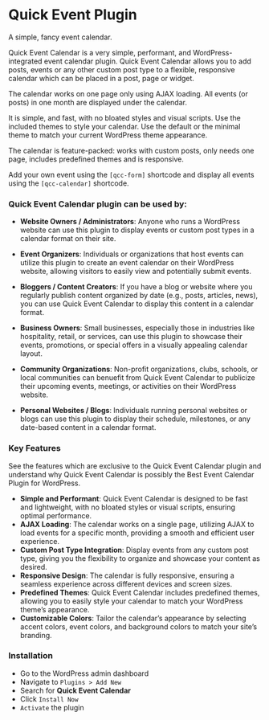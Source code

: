 # Quick Event Plugin

A simple, fancy event calendar.

Quick Event Calendar is a very simple, performant, and WordPress-integrated event calendar plugin. Quick Event Calendar allows you to add posts, events or any other custom post type to a flexible, responsive calendar which can be placed in a post, page or widget.

The calendar works on one page only using AJAX loading. All events (or posts) in one month are displayed under the calendar.

It is simple, and fast, with no bloated styles and visual scripts. Use the included themes to style your calendar. Use the default or the minimal theme to match your current WordPress theme appearance.

The calendar is feature-packed: works with custom posts, only needs one page, includes predefined themes and is responsive.

Add your own event using the `[qcc-form]` shortcode and display all events using the `[qcc-calendar]` shortcode.

### Quick Event Calendar plugin can be used by:

* **Website Owners / Administrators**: Anyone who runs a WordPress website can use this plugin to display events or custom post types in a calendar format on their site.

* **Event Organizers**: Individuals or organizations that host events can utilize this plugin to create an event calendar on their WordPress website, allowing visitors to easily view and potentially submit events.

* **Bloggers / Content Creators**: If you have a blog or website where you regularly publish content organized by date (e.g., posts, articles, news), you can use Quick Event Calendar to display this content in a calendar format.

* **Business Owners**: Small businesses, especially those in industries like hospitality, retail, or services, can use this plugin to showcase their events, promotions, or special offers in a visually appealing calendar layout.

* **Community Organizations**: Non-profit organizations, clubs, schools, or local communities can benuefit from Quick Event Calendar to publicize their upcoming events, meetings, or activities on their WordPress website.

* **Personal Websites / Blogs**: Individuals running personal websites or blogs can use this plugin to display their schedule, milestones, or any date-based content in a calendar format.

### Key Features

See the features  which are exclusive to the Quick Event Calendar plugin and understand why Quick Event Calendar is possibly the Best Event Calendar Plugin for WordPress.
* **Simple and Performant**: Quick Event Calendar is designed to be fast and lightweight, with no bloated styles or visual scripts, ensuring optimal performance.
* **AJAX Loading**: The calendar works on a single page, utilizing AJAX to load events for a specific month, providing a smooth and efficient user experience.
* **Custom Post Type Integration**: Display events from any custom post type, giving you the flexibility to organize and showcase your content as desired.
* **Responsive Design**: The calendar is fully responsive, ensuring a seamless experience across different devices and screen sizes.
* **Predefined Themes**: Quick Event Calendar includes predefined themes, allowing you to easily style your calendar to match your WordPress theme’s appearance.
* **Customizable Colors**: Tailor the calendar’s appearance by selecting accent colors, event colors, and background colors to match your site’s branding.

### Installation

* Go to the WordPress admin dashboard
* Navigate to `Plugins > Add New`
* Search for **Quick Event Calendar**
* Click `Install Now`
* `Activate` the plugin





